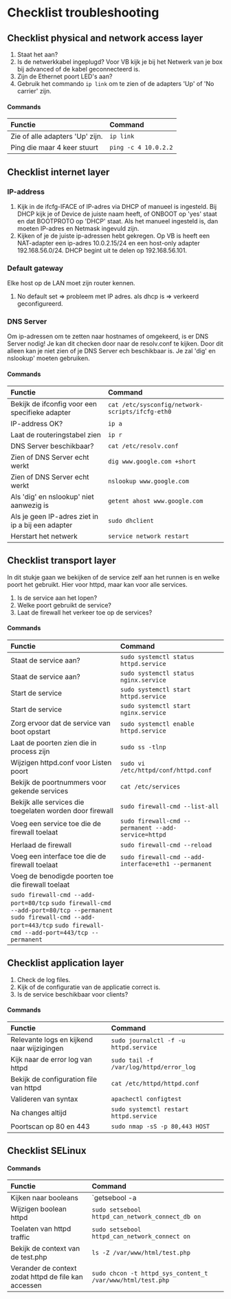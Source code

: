 # Checklist troubleshooting

## Checklist physical and network access layer
1. Staat het aan?
2. Is de netwerkkabel ingeplugd? Voor VB kijk je bij het Netwerk van je box bij advanced of de kabel geconnecteerd is.
3. Zijn de Ethernet poort LED's aan?
4. Gebruik het commando `ip link` om te zien of de adapters 'Up' of 'No carrier' zijn.

#### Commands
| Functie | Command |
| :------ | :------ |
| Zie of alle adapters 'Up' zijn.  | `ip link`  |
| Ping die maar 4 keer stuurt |`ping -c 4 10.0.2.2`|

## Checklist internet layer
### IP-address
1. Kijk in de ifcfg-IFACE of IP-adres via DHCP of manueel is ingesteld. Bij DHCP kijk je of Device de juiste naam heeft, of ONBOOT op 'yes' staat en dat BOOTPROTO op 'DHCP' staat. Als het manueel ingesteld is, dan moeten IP-adres en Netmask ingevuld zijn. 
2. Kijken of je de juiste ip-adressen hebt gekregen. Op VB is heeft een NAT-adapter een ip-adres 10.0.2.15/24 en een host-only adapter 192.168.56.0/24. DHCP begint uit te delen op 192.168.56.101.

### Default gateway
Elke host op de LAN moet zijn router kennen. 
1. No default set => probleem met IP adres. als dhcp is => verkeerd geconfigureerd.

### DNS Server
Om ip-adressen om te zetten naar hostnames of omgekeerd, is er DNS Server nodig! Je kan dit checken door naar de resolv.conf te kijken. 
Door dit alleen kan je niet zien of je DNS Server ech beschikbaar is. Je zal 'dig' en nslookup' moeten gebruiken.


#### Commands
| Functie | Command |
| :------ | :------ |
| Bekijk de ifconfig voor een specifieke adapter  | `cat /etc/sysconfig/network-scripts/ifcfg-eth0`  |
| IP-address OK?                    | `ip a` |
| Laat de routeringstabel zien     | `ip r` | 
| DNS Server beschikbaar?           |`cat /etc/resolv.conf`|
| Zien of DNS Server echt werkt     | `dig www.google.com +short`|
| Zien of DNS Server echt werkt     | `nslookup www.google.com`|
| Als 'dig' en nslookup' niet aanwezig is|`getent ahost www.google.com`|
| Als je geen IP-adres ziet in ip a bij een adapter|`sudo dhclient`|
| Herstart het netwerk|`service network restart`|

## Checklist transport layer
In dit stukje gaan we bekijken of de service zelf aan het runnen is en welke poort het gebruikt. Hier voor httpd, maar kan voor alle services.
1. Is de service aan het lopen?
2. Welke poort gebruikt de service?
3. Laat de firewall het verkeer toe op de services?

#### Commands
| Functie | Command |
| :------ | :------ |
| Staat de service aan?  |`sudo systemctl status httpd.service`|
| Staat de service aan?  |`sudo systemctl status nginx.service`|
| Start de service|`sudo systemctl start httpd.service`|
| Start de service|`sudo systemctl start nginx.service`|
| Zorg ervoor dat de service van boot opstart|`sudo systemctl enable httpd.service`|
| Laat de poorten zien die in process zijn|`sudo ss -tlnp`|
| Wijzigen httpd.conf voor Listen poort|`sudo vi /etc/httpd/conf/httpd.conf`|
| Bekijk de poortnummers voor gekende services|`cat /etc/services`|
| Bekijk alle services die toegelaten worden door firewall|`sudo firewall-cmd --list-all`|
| Voeg een service toe die de firewall toelaat|`sudo firewall-cmd --permanent --add-service=httpd`|
| Herlaad de firewall|`sudo firewall-cmd --reload`|
| Voeg een interface toe die de firewall toelaat|`sudo firewall-cmd --add-interface=eth1 --permanent`|
| Voeg de benodigde poorten toe die firewall toelaat|
`sudo firewall-cmd --add-port=80/tcp` `sudo firewall-cmd --add-port=80/tcp --permanent` `sudo firewall-cmd --add-port=443/tcp` `sudo firewall-cmd --add-port=443/tcp --permanent`|



## Checklist application layer

1. Check de log files.
2. Kijk of de configuratie van de applicatie correct is.
3. Is de service beschikbaar voor clients?


#### Commands
| Functie | Command |
| :------ | :------ |
| Relevante logs en kijkend naar wijzigingen | `sudo journalctl -f -u httpd.service`|
| Kijk naar de error log van httpd | `sudo tail -f /var/log/httpd/error_log`|
| Bekijk de configuration file van httpd | `cat /etc/httpd/httpd.conf`|
| Valideren van syntax | `apachectl configtest`|
| Na changes altijd | `sudo systemctl restart httpd.service`|
| Poortscan op 80 en 443 | `sudo nmap -sS -p 80,443 HOST`|

## Checklist SELinux

#### Commands
| Functie | Command |
| :------ | :------ |
|Kijken naar booleans | `getsebool -a| grep httpd`|
|Wijzigen boolean httpd | `sudo setsebool httpd_can_network_connect_db on`|
|Toelaten van httpd traffic | `sudo setsebool httpd_can_network_connect on`|
|Bekijk de context van de test.php | `ls -Z /var/www/html/test.php`|
|Verander de context zodat httpd de file kan accessen | `sudo chcon -t httpd_sys_content_t /var/www/html/test.php`|



